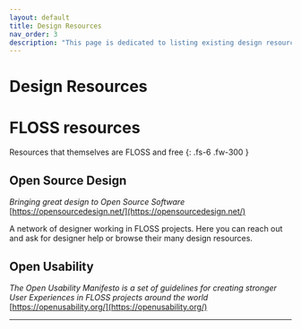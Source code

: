 ```yaml
---
layout: default
title: Design Resources
nav_order: 3
description: "This page is dedicated to listing existing design resources available to FLOSS projects and communities"
---
```


# Design Resources

# FLOSS resources
Resources that themselves are FLOSS and free
{: .fs-6 .fw-300 }  

## Open Source Design
*Bringing great design to Open Source Software*  
[https://opensourcedesign.net/](https://opensourcedesign.net/)

A network of designer working in FLOSS projects. Here you can reach out and ask for designer help or browse their many design resources.

## Open Usability
*The Open Usability Manifesto is a set of guidelines for creating stronger User Experiences in FLOSS projects around the world*  
[https://openusability.org/](https://openusability.org/)

---

